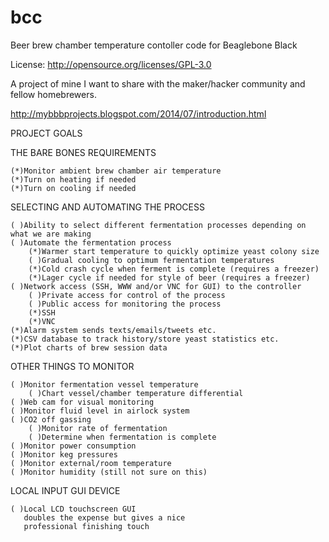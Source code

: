 bcc
===

Beer brew chamber temperature contoller code for Beaglebone Black

License: http://opensource.org/licenses/GPL-3.0

A project of mine I want to share with the maker/hacker community and fellow homebrewers.

http://mybbbprojects.blogspot.com/2014/07/introduction.html

PROJECT GOALS

THE BARE BONES REQUIREMENTS

    (*)Monitor ambient brew chamber air temperature
    (*)Turn on heating if needed
    (*)Turn on cooling if needed

SELECTING AND AUTOMATING THE PROCESS

    ( )Ability to select different fermentation processes depending on what we are making
    ( )Automate the fermentation process
        (*)Warmer start temperature to quickly optimize yeast colony size
        ( )Gradual cooling to optimum fermentation temperatures
        (*)Cold crash cycle when ferment is complete (requires a freezer)
        (*)Lager cycle if needed for style of beer (requires a freezer)
    ( )Network access (SSH, WWW and/or VNC for GUI) to the controller
        ( )Private access for control of the process
        ( )Public access for monitoring the process 
        (*)SSH
        (*)VNC
    (*)Alarm system sends texts/emails/tweets etc. 
    (*)CSV database to track history/store yeast statistics etc.
    (*)Plot charts of brew session data

OTHER THINGS TO MONITOR

    ( )Monitor fermentation vessel temperature
        ( )Chart vessel/chamber temperature differential
    ( )Web cam for visual monitoring
    ( )Monitor fluid level in airlock system
    ( )CO2 off gassing
        ( )Monitor rate of fermentation
        ( )Determine when fermentation is complete
    ( )Monitor power consumption
    ( )Monitor keg pressures
    ( )Monitor external/room temperature 
    ( )Monitor humidity (still not sure on this)

LOCAL INPUT GUI DEVICE

    ( )Local LCD touchscreen GUI 
       doubles the expense but gives a nice 
       professional finishing touch
